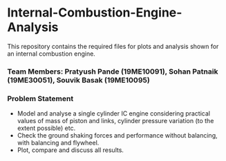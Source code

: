 # Internal-Combustion-Engine-Analysis
This repository contains the required files for plots and analysis shown for an internal combustion engine.

### Team Members: Pratyush Pande (19ME10091), Sohan Patnaik (19ME30051), Souvik Basak (19ME10095)

### Problem Statement
- Model and analyse a single cylinder IC engine considering practical values of mass of piston and links, cylinder pressure variation (to the extent possible) etc. 
- Check the ground shaking forces and performance without balancing, with balancing and flywheel. 
- Plot, compare and discuss all results.
